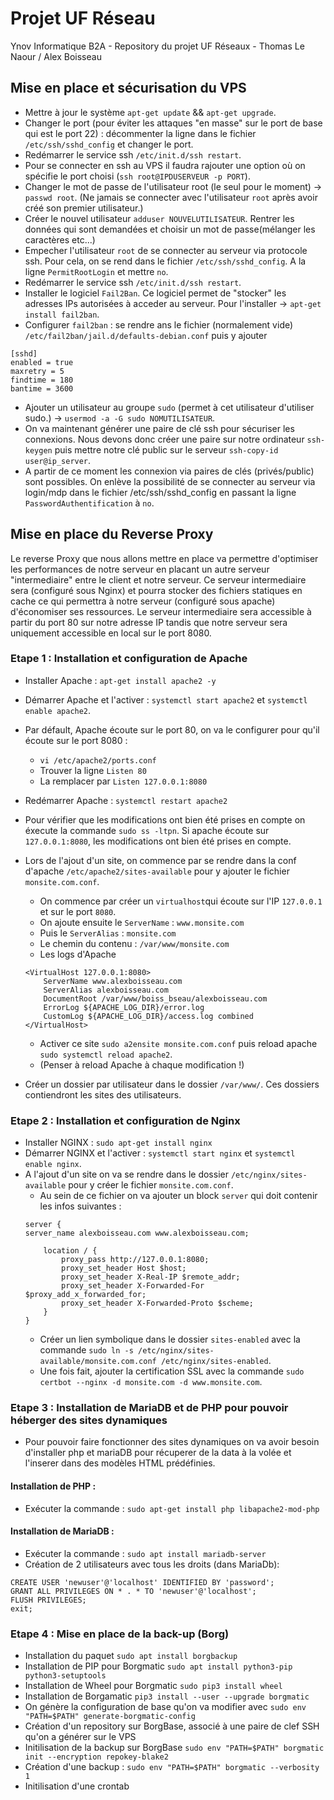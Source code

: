 # Projet UF Réseau
Ynov Informatique B2A - Repository du projet UF Réseaux - Thomas Le Naour / Alex Boisseau

## Mise en place et sécurisation du VPS

* Mettre à jour le système `apt-get update` && `apt-get upgrade`.
* Changer le port (pour éviter les attaques "en masse" sur le port de base qui est le port 22) : décommenter la ligne dans le fichier `/etc/ssh/sshd_config` et changer le port.
* Redémarrer le service ssh `/etc/init.d/ssh restart`.  
* Pour se connecter en ssh au VPS il faudra rajouter une option où on spécifie le port choisi (`ssh root@IPDUSERVEUR -p PORT`). 
* Changer le mot de passe de l'utilisateur root (le seul pour le moment) -> `passwd root`. (Ne jamais se connecter avec l'utilisateur `root` après avoir créé son premier utilisateur.)
* Créer le nouvel utilisateur `adduser NOUVELUTILISATEUR`. Rentrer les données qui sont demandées et choisir un mot de passe(mélanger les caractères etc...)
* Empecher l'utilisateur `root` de se connecter au serveur via protocole ssh. Pour cela, on se rend dans le fichier `/etc/ssh/sshd_config`. A la ligne `PermitRootLogin` et mettre `no`.
* Redémarrer le service ssh `/etc/init.d/ssh restart`. 
* Installer le logiciel `Fail2Ban`. Ce logiciel permet de "stocker" les adresses IPs autorisées à acceder au serveur. Pour l'installer -> `apt-get install fail2ban`.
* Configurer `fail2ban` : se rendre ans le fichier (normalement vide) `/etc/fail2ban/jail.d/defaults-debian.conf` puis y ajouter

```
[sshd]
enabled = true
maxretry = 5
findtime = 180
bantime = 3600
```

* Ajouter un utilisateur au groupe `sudo` (permet à cet utilisateur d'utiliser sudo.) -> `usermod -a -G sudo NOMUTILISATEUR`.  
* On va maintenant générer une paire de clé ssh pour sécuriser les connexions. Nous devons donc créer une paire sur notre ordinateur `ssh-keygen` puis mettre notre clé public sur le serveur `ssh-copy-id user@ip_server`.
* A partir de ce moment les connexion via paires de clés (privés/public) sont possibles. On enlève la possibilité de se connecter au serveur via login/mdp dans le fichier /etc/ssh/sshd_config en passant la ligne `PasswordAuthentification` à `no`.

## Mise en place du Reverse Proxy

Le reverse Proxy que nous allons mettre en place va permettre d'optimiser les performances de notre serveur en placant un autre serveur "intermediaire" entre le client et notre serveur. Ce serveur intermediaire sera (configuré sous Nginx) et pourra stocker des fichiers statiques en cache ce qui permettra à notre serveur (configuré sous apache) d'économiser ses ressources. Le serveur intermediaire sera accessible à partir du port 80 sur notre adresse IP tandis que notre serveur sera uniquement accessible en local sur le port 8080. 


### Etape 1 : Installation et configuration de Apache

* Installer Apache : `apt-get install apache2 -y`
* Démarrer Apache et l'activer : `systemctl start apache2` et `systemctl enable apache2`.
* Par défault, Apache écoute sur le port 80, on va le configurer pour qu'il écoute sur le port 8080 :    
    * `vi /etc/apache2/ports.conf`
    * Trouver la ligne `Listen 80`
    * La remplacer par `Listen 127.0.0.1:8080`
* Redémarrer Apache : `systemctl restart apache2`
* Pour vérifier que les modifications ont bien été prises en compte on éxecute la commande `sudo ss -ltpn`. Si apache écoute sur `127.0.0.1:8080`, les modifications ont bien été prises en compte.
* Lors de l'ajout d'un site, on commence par se rendre dans la conf d'apache `/etc/apache2/sites-available` pour y ajouter le fichier `monsite.com.conf`.
    * On commence par créer un `virtualhost`qui écoute sur l'IP `127.0.0.1` et sur le port `8080`.
    * On ajoute ensuite le `ServerName` : `www.monsite.com`
    * Puis le `ServerAlias` : `monsite.com`
    * Le chemin du contenu : `/var/www/monsite.com`
    * Les logs d'Apache

    ```
    <VirtualHost 127.0.0.1:8080>
        ServerName www.alexboisseau.com
        ServerAlias alexboisseau.com
        DocumentRoot /var/www/boiss_bseau/alexboisseau.com
        ErrorLog ${APACHE_LOG_DIR}/error.log
        CustomLog ${APACHE_LOG_DIR}/access.log combined
    </VirtualHost>
    ```
    * Activer ce site `sudo a2ensite monsite.com.conf` puis reload apache `sudo systemctl reload apache2`.
    * (Penser à reload Apache à chaque modification !)




* Créer un dossier par utilisateur dans le dossier `/var/www/`. Ces dossiers contiendront les sites des utilisateurs.


### Etape 2 : Installation et configuration de Nginx

* Installer NGINX : `sudo apt-get install nginx`
* Démarrer NGINX et l'activer : `systemctl start nginx` et `systemctl enable nginx`.
* A l'ajout d'un site on va se rendre dans le dossier `/etc/nginx/sites-available` pour y créer le fichier `monsite.com.conf`.
    * Au sein de ce fichier on va ajouter un block `server` qui doit contenir les infos suivantes : 
    ``` 
    server {
    server_name alexboisseau.com www.alexboisseau.com;

        location / {
            proxy_pass http://127.0.0.1:8080;
            proxy_set_header Host $host;
            proxy_set_header X-Real-IP $remote_addr;
            proxy_set_header X-Forwarded-For $proxy_add_x_forwarded_for;
            proxy_set_header X-Forwarded-Proto $scheme;
        }
    }
    ```
    * Créer un lien symbolique dans le dossier `sites-enabled` avec la commande `sudo ln -s /etc/nginx/sites-available/monsite.com.conf /etc/nginx/sites-enabled`.
    * Une fois fait, ajouter la certification SSL avec la commande `sudo certbot --nginx -d monsite.com -d www.monsite.com`.

### Etape 3 : Installation de MariaDB et de PHP pour pouvoir héberger des sites dynamiques

* Pour pouvoir faire fonctionner des sites dynamiques on va avoir besoin d'installer php et mariaDB pour récuperer de la data à la volée et l'inserer dans des modèles HTML prédéfinies.

#### Installation de PHP : 

* Exécuter la commande : `sudo apt-get install php libapache2-mod-php`

#### Installation de MariaDB : 

* Exécuter la commande : `sudo apt install mariadb-server`
* Création de 2 utilisateurs avec tous les droits (dans MariaDb): 
```
CREATE USER 'newuser'@'localhost' IDENTIFIED BY 'password';
GRANT ALL PRIVILEGES ON * . * TO 'newuser'@'localhost';
FLUSH PRIVILEGES;
exit; 
```
### Etape 4 : Mise en place de la back-up (Borg)

* Installation du paquet `sudo apt install borgbackup`
* Installation de PIP pour Borgmatic `sudo apt install python3-pip python3-setuptools`
* Installation de Wheel pour Borgmatic `sudo pip3 install wheel`
* Installation de Borgamatic `pip3 install --user --upgrade borgmatic`
* On génère la configuration de base qu'on va modifier avec `sudo env "PATH=$PATH" generate-borgmatic-config`
* Création d'un repository sur BorgBase, associé à une paire de clef SSH qu'on a générer sur le VPS
* Initilisation de la backup sur BorgBase `sudo env "PATH=$PATH" borgmatic init --encryption repokey-blake2`
* Création d'une backup : `sudo env "PATH=$PATH" borgmatic --verbosity 1`
* Initilisation d'une crontab